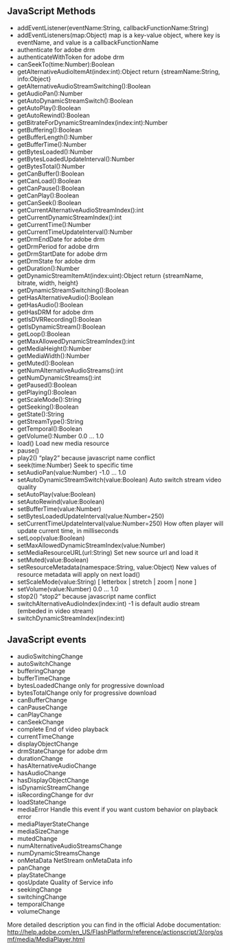 JavaScript Methods
--------------------

* addEventListener(eventName:String, callbackFunctionName:String)	
* addEventListeners(map:Object)	map is a key-value object, where key is eventName, and value is a callbackFunctionName
* authenticate	for adobe drm
* authenticateWithToken	for adobe drm
* canSeekTo(time:Number):Boolean	
* getAlternativeAudioItemAt(index:int):Object	return {streamName:String, info:Object}
* getAlternativeAudioStreamSwitching():Boolean	
* getAudioPan():Number	
* getAutoDynamicStreamSwitch():Boolean	
* getAutoPlay():Boolean	
* getAutoRewind():Boolean	
* getBitrateForDynamicStreamIndex(index:int):Number	
* getBuffering():Boolean	
* getBufferLength():Number	
* getBufferTime():Number	
* getBytesLoaded():Number	
* getBytesLoadedUpdateInterval():Number	
* getBytesTotal():Number	
* getCanBuffer():Boolean	
* getCanLoad():Boolean	
* getCanPause():Boolean	
* getCanPlay():Boolean	
* getCanSeek():Boolean	
* getCurrentAlternativeAudioStreamIndex():int	
* getCurrentDynamicStreamIndex():int	
* getCurrentTime():Number	
* getCurrentTimeUpdateInterval():Number	
* getDrmEndDate	for adobe drm
* getDrmPeriod	for adobe drm
* getDrmStartDate	for adobe drm
* getDrmState	for adobe drm
* getDuration():Number	
* getDynamicStreamItemAt(index:uint):Object	return {streamName, bitrate, width, height}
* getDynamicStreamSwitching():Boolean	
* getHasAlternativeAudio():Boolean	
* getHasAudio():Boolean	
* getHasDRM	for adobe drm
* getIsDVRRecording():Boolean	
* getIsDynamicStream():Boolean	
* getLoop():Boolean	
* getMaxAllowedDynamicStreamIndex():int	
* getMediaHeight():Number	
* getMediaWidth():Number	
* getMuted():Boolean	
* getNumAlternativeAudioStreams():int	
* getNumDynamicStreams():int	
* getPaused():Boolean	
* getPlaying():Boolean	
* getScaleMode():String	
* getSeeking():Boolean	
* getState():String	
* getStreamType():String	
* getTemporal():Boolean	
* getVolume():Number	0.0 … 1.0
* load()	Load new media resource
* pause()	
* play2()	“play2” because javascript name conflict
* seek(time:Number)	Seek to specific time
* setAudioPan(value:Number)	-1.0 … 1.0
* setAutoDynamicStreamSwitch(value:Boolean)	Auto switch stream video quality
* setAutoPlay(value:Boolean)	
* setAutoRewind(value:Boolean)	
* setBufferTime(value:Number)	
* setBytesLoadedUpdateInterval(value:Number=250)	
* setCurrentTimeUpdateInterval(value:Number=250)	How often player will update current time, in milliseconds
* setLoop(value:Boolean)	
* setMaxAllowedDynamicStreamIndex(value:Number)	
* setMediaResourceURL(url:String)	Set new source url and load it
* setMuted(value:Boolean)	
* setResourceMetadata(namespace:String, value:Object)	New values of resource metadata will apply on next load()
* setScaleMode(value:String)	[ letterbox | stretch | zoom | none ]
* setVolume(value:Number)	0.0 … 1.0
* stop2()	“stop2” because javascript name conflict
* switchAlternativeAudioIndex(index:int)	-1 is default audio stream (embeded in video stream)
* switchDynamicStreamIndex(index:int)	


JavaScript events
-------------------

* audioSwitchingChange	
* autoSwitchChange	
* bufferingChange	
* bufferTimeChange	
* bytesLoadedChange	only for progressive download
* bytesTotalChange	only for progressive download
* canBufferChange	
* canPauseChange	
* canPlayChange	
* canSeekChange	
* complete	End of video playback
* currentTimeChange	
* displayObjectChange	
* drmStateChange	for adobe drm
* durationChange	
* hasAlternativeAudioChange	
* hasAudioChange	
* hasDisplayObjectChange	
* isDynamicStreamChange	
* isRecordingChange	for dvr
* loadStateChange	
* mediaError	Handle this event if you want custom behavior on playback error
* mediaPlayerStateChange	
* mediaSizeChange	
* mutedChange	
* numAlternativeAudioStreamsChange	
* numDynamicStreamsChange	
* onMetaData	NetStream onMetaData info
* panChange	
* playStateChange	
* qosUpdate	Quality of Service info
* seekingChange	
* switchingChange	
* temporalChange	
* volumeChange

More detailed description you can find in the official Adobe documentation:
http://help.adobe.com/en_US/FlashPlatform/reference/actionscript/3/org/osmf/media/MediaPlayer.html
